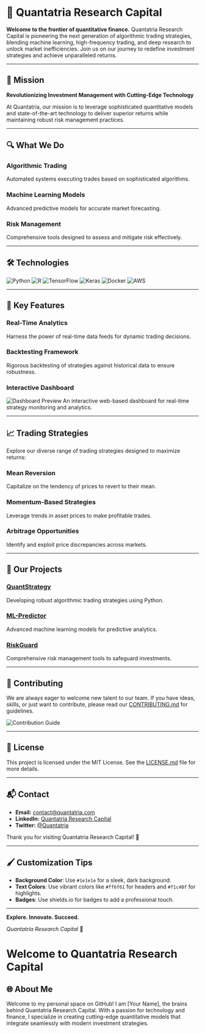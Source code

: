 # 🚀 Quantatria Research Capital

**Welcome to the frontier of quantitative finance.** Quantatria Research Capital is pioneering the next generation of algorithmic trading strategies, blending machine learning, high-frequency trading, and deep research to unlock market inefficiencies. Join us on our journey to redefine investment strategies and achieve unparalleled returns.

---

## 🌌 Mission

**Revolutionizing Investment Management with Cutting-Edge Technology**

At Quantatria, our mission is to leverage sophisticated quantitative models and state-of-the-art technology to deliver superior returns while maintaining robust risk management practices.

---

## 🔍 What We Do

### **Algorithmic Trading**
Automated systems executing trades based on sophisticated algorithms.

### **Machine Learning Models**
Advanced predictive models for accurate market forecasting.

### **Risk Management**
Comprehensive tools designed to assess and mitigate risk effectively.

---

## 🛠️ Technologies

![Python](https://img.shields.io/badge/Python-3776AB?style=flat&logo=python&logoColor=white)
![R](https://img.shields.io/badge/R-276DC3?style=flat&logo=r&logoColor=white)
![TensorFlow](https://img.shields.io/badge/TensorFlow-FF6F00?style=flat&logo=TensorFlow&logoColor=white)
![Keras](https://img.shields.io/badge/Keras-D00000?style=flat&logo=Keras&logoColor=white)
![Docker](https://img.shields.io/badge/Docker-2496ED?style=flat&logo=Docker&logoColor=white)
![AWS](https://img.shields.io/badge/Amazon%20Web%20Services-232F3E?style=flat&logo=amazonaws&logoColor=white)

---

## 🚀 Key Features

### **Real-Time Analytics**
Harness the power of real-time data feeds for dynamic trading decisions.

### **Backtesting Framework**
Rigorous backtesting of strategies against historical data to ensure robustness.

### **Interactive Dashboard**
![Dashboard Preview](https://via.placeholder.com/800x400.png?text=Dashboard+Preview)
An interactive web-based dashboard for real-time strategy monitoring and analytics.

---

## 📈 Trading Strategies

Explore our diverse range of trading strategies designed to maximize returns:

### **Mean Reversion**
Capitalize on the tendency of prices to revert to their mean.

### **Momentum-Based Strategies**
Leverage trends in asset prices to make profitable trades.

### **Arbitrage Opportunities**
Identify and exploit price discrepancies across markets.

---

## 🎯 Our Projects

### **[QuantStrategy](https://github.com/Quantatria/quantstrategy)**
Developing robust algorithmic trading strategies using Python.

### **[ML-Predictor](https://github.com/Quantatria/ml-predictor)**
Advanced machine learning models for predictive analytics.

### **[RiskGuard](https://github.com/Quantatria/riskguard)**
Comprehensive risk management tools to safeguard investments.

---

## 🌟 Contributing

We are always eager to welcome new talent to our team. If you have ideas, skills, or just want to contribute, please read our [CONTRIBUTING.md](CONTRIBUTING.md) for guidelines.

![Contribution Guide](https://img.shields.io/badge/Contributions-Welcome-brightgreen)

---

## 📝 License

This project is licensed under the MIT License. See the [LICENSE.md](LICENSE) file for more details.

---

## 📬 Contact

- **Email:** [contact@quantatria.com](mailto:contact@quantatria.com)
- **LinkedIn:** [Quantatria Research Capital](https://www.linkedin.com/company/quantatria-research-capital)
- **Twitter:** [@Quantatria](https://twitter.com/Quantatria)

Thank you for visiting Quantatria Research Capital! 🚀

---

## 🖌️ Customization Tips

- **Background Color**: Use `#1e1e1e` for a sleek, dark background.
- **Text Colors**: Use vibrant colors like `#ff6f61` for headers and `#f1c40f` for highlights.
- **Badges**: Use shields.io for badges to add a professional touch.

---

**Explore. Innovate. Succeed.**

*Quantatria Research Capital* 🚀

# Welcome to Quantatria Research Capital

## 🌐 About Me

Welcome to my personal space on GitHub! I am [Your Name], the brains behind Quantatria Research Capital. With a passion for technology and finance, I specialize in creating cutting-edge quantitative models that integrate seamlessly with modern investment strategies.
